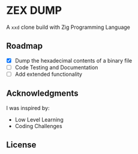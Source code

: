 # ZEX DUMP

A `xxd` clone build with Zig Programming Language

## Roadmap

- [x] Dump the hexadecimal contents of a binary file
- [ ] Code Testing and Documentation
- [ ] Add extended functionality

## Acknowledgments

I was inspired by:

- Low Level Learning
- Coding Challenges

## License
